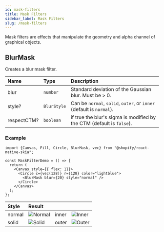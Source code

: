 ```yaml
---
id: mask-filters
title: Mask Filters
sidebar_label: Mask Filters
slug: /mask-filters
---
```


Mask filters are effects that manipulate the geometry and alpha channel of graphical objects. 

## BlurMask

Creates a blur mask filter.

| Name        | Type        |  Description                                          |
|:------------|:------------|:------------------------------------------------------|
| blur        | `number`    | Standard deviation of the Gaussian blur. Must be > 0. |
| style?      | `BlurStyle` | Can be `normal`, `solid`, `outer`, or `inner` (default is `normal`).        |
| respectCTM? | `boolean`   | if true the blur's sigma is modified by the CTM (default is `false`).      |

### Example

```tsx twoslash
import {Canvas, Fill, Circle, BlurMask, vec} from "@shopify/react-native-skia";

const MaskFilterDemo = () => {
  return (
    <Canvas style={{ flex: 1}}>
      <Circle c={vec(128)} r={128} color="lightblue">
        <BlurMask blur={20} style="normal" />
      </Circle>
    </Canvas>
  );
};
```

| Style  |  Result                           |       |                                  |
|:-------|:----------------------------------|:----- |:---------------------------------|
| normal | ![Normal](assets/mask-filters/blur-normal.png) | inner | ![Inner](assets/mask-filters/blur-inner.png)  |
| solid  | ![Solid](assets/mask-filters/blur-solid.png)   | outer | ![Outer](assets/mask-filters/blur-outer.png)  |

